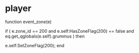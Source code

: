 # player





function event_zone(e)

if ( e.zone_id == 200 and e.self:HasZoneFlag(200) == false and eq.get_qglobals(e.self).grummus ) then


e.self:SetZoneFlag(200);
end
